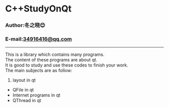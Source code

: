 C++StudyOnQt
================
###							Author:冬之晓:blush:
###			 			E-mail:34916416@qq.com
***
This is a library which contains many programs.  
The content of these programs are about qt.  
It is good to study and use these codes to finish your work.  
The main subjects are as follow: 
 
1. layout in qt
* QFile in qt
* Internet programs in qt
* QThread in qt
